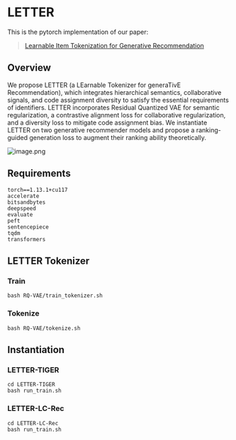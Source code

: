 # LETTER

This is the pytorch implementation of our paper:

> [Learnable Item Tokenization for Generative Recommendation](https://arxiv.org/abs/2405.07314)

## Overview
We propose LETTER (a LEarnable Tokenizer for generaTivE Recommendation), which integrates hierarchical semantics, collaborative signals, and code assignment diversity to satisfy the essential requirements of identifiers. 
LETTER incorporates Residual Quantized VAE for semantic regularization, a contrastive alignment loss for collaborative regularization, and a diversity loss to mitigate code assignment bias. We instantiate LETTER on two generative recommender models and propose a ranking-guided generation loss to augment their ranking ability theoretically. 

![image.png](https://s2.loli.net/2024/05/12/PveBMV23SRa1lrJ.png)

## Requirements

```
torch==1.13.1+cu117
accelerate
bitsandbytes
deepspeed
evaluate
peft
sentencepiece
tqdm
transformers
```

## LETTER Tokenizer

### Train

```
bash RQ-VAE/train_tokenizer.sh 
```

### Tokenize

```
bash RQ-VAE/tokenize.sh 
```

## Instantiation

### LETTER-TIGER

```
cd LETTER-TIGER
bash run_train.sh
```

### LETTER-LC-Rec

```
cd LETTER-LC-Rec
bash run_train.sh
```
